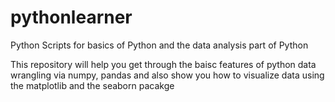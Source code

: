 # pythonlearner
Python Scripts for basics of Python and the data analysis part of Python

This repository will help you get through the baisc features of python data wrangling via numpy, pandas and also show you how to visualize data using the matplotlib and the seaborn pacakge
